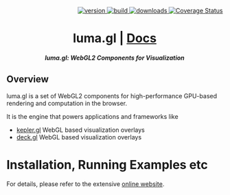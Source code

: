 <p align="right">
  <a href="https://npmjs.org/package/luma.gl">
    <img src="https://img.shields.io/npm/v/luma.gl.svg?style=flat-square" alt="version" />
  </a>
  <a href="https://travis-ci.com/uber/luma.gl">
    <img src="https://api.travis-ci.com/uber/luma.gl.svg?branch=master" alt="build" />
  </a>
  <a href="https://npmjs.org/package/luma.gl">
    <img src="https://img.shields.io/npm/dm/luma.gl.svg?style=flat-square" alt="downloads" />
  </a>
  <a href='https://coveralls.io/github/uber/luma.gl?branch=master'>
    <img src='https://img.shields.io/coveralls/uber/luma.gl.svg?style=flat-square' alt='Coverage Status' />
  </a>
</p>

<h1 align="center">luma.gl | <a href="https://uber.github.io/luma.gl">Docs</a></h1>

<h5 align="center">luma.gl: WebGL2 Components for  Visualization</h5>


## Overview

luma.gl is a set of WebGL2 components for high-performance GPU-based rendering and computation in the browser.

It is the engine that powers applications and frameworks like

* [kepler.gl](https://github.com/uber/kepler.gl) WebGL based visualization overlays
* [deck.gl](https://github.com/uber/deck.gl) WebGL based visualization overlays


# Installation, Running Examples etc

For details, please refer to the extensive [online website](https://uber.github.io/luma.gl).
